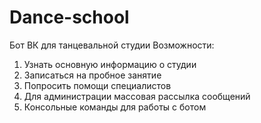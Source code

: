 # Dance-school
Бот ВК для танцевальной студии
Возможности:
1. Узнать основную информацию о студии
2. Записаться на пробное занятие
3. Попросить помощи специалистов
4. Для администрации массовая рассылка сообщений
5. Консольные команды для работы с ботом
